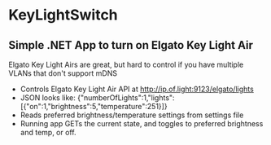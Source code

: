 # KeyLightSwitch
## Simple .NET App to turn on Elgato Key Light Air

Elgato Key Light Airs are great, but hard to control if you have multiple VLANs that don't support mDNS

 - Controls Elgato Key Light Air API at http://ip.of.light:9123/elgato/lights 
 - JSON looks like: {"numberOfLights":1,"lights":[{"on":1,"brightness":5,"temperature":251}]}
 - Reads preferred brightness/temperature settings from settings file
 - Running app GETs the current state, and toggles to preferred brightness and temp, or off. 
